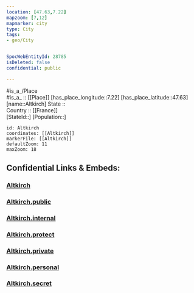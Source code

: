 ```yaml
---
location: [47.63,7.22] 
mapzoom: [7,12] 
mapmarker: city 
type: City
tags:
- geo/City


SpocWebEntityId: 28785
isDeleted: false
confidential: public

---
```

#is_a_/Place  
#is_a_ :: [[Place]] 
[has_place_longitude::7.22] 
[has_place_latitude::47.63] 
[name::Altkirch] 
State ::  
Country :: [[France]]  
[StateId::] 
[Population::] 



```leaflet
id: Altkirch
coordinates: [[Altkirch]] 
markerFile: [[Altkirch]] 
defaultZoom: 11 
maxZoom: 18
```


## Confidential Links & Embeds: 

### [Altkirch](/_Standards/Earth/Continent/Europe/Europe~West/France/regions~France/Grand_Est/departments~Grand_Est/Haut-Rhin/communes~Haut-Rhin/Altkirch/cities~Altkirch/Altkirch.md) 

### [Altkirch.public](/_public/Earth/Continent/Europe/Europe~West/France/regions~France/Grand_Est/departments~Grand_Est/Haut-Rhin/communes~Haut-Rhin/Altkirch/cities~Altkirch/Altkirch.public.md) 

### [Altkirch.internal](/_internal/Earth/Continent/Europe/Europe~West/France/regions~France/Grand_Est/departments~Grand_Est/Haut-Rhin/communes~Haut-Rhin/Altkirch/cities~Altkirch/Altkirch.internal.md) 

### [Altkirch.protect](/_protect/Earth/Continent/Europe/Europe~West/France/regions~France/Grand_Est/departments~Grand_Est/Haut-Rhin/communes~Haut-Rhin/Altkirch/cities~Altkirch/Altkirch.protect.md) 

### [Altkirch.private](/_private/Earth/Continent/Europe/Europe~West/France/regions~France/Grand_Est/departments~Grand_Est/Haut-Rhin/communes~Haut-Rhin/Altkirch/cities~Altkirch/Altkirch.private.md) 

### [Altkirch.personal](/_personal/Earth/Continent/Europe/Europe~West/France/regions~France/Grand_Est/departments~Grand_Est/Haut-Rhin/communes~Haut-Rhin/Altkirch/cities~Altkirch/Altkirch.personal.md) 

### [Altkirch.secret](/_secret/Earth/Continent/Europe/Europe~West/France/regions~France/Grand_Est/departments~Grand_Est/Haut-Rhin/communes~Haut-Rhin/Altkirch/cities~Altkirch/Altkirch.secret.md)

